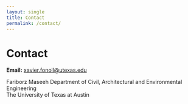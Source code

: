 ```yaml
---
layout: single
title: Contact
permalink: /contact/
---
```


<div class="page__header">
  <h1>Contact</h1>
</div>

<div class="section">
  <p><strong>Email:</strong> <a href="mailto:xavier.fonoll@utexas.edu">xavier.fonoll@utexas.edu</a></p>
  <p>Fariborz Maseeh Department of Civil, Architectural and Environmental Engineering<br>
     The University of Texas at Austin</p>
</div>
<!-- rebuild --> 
